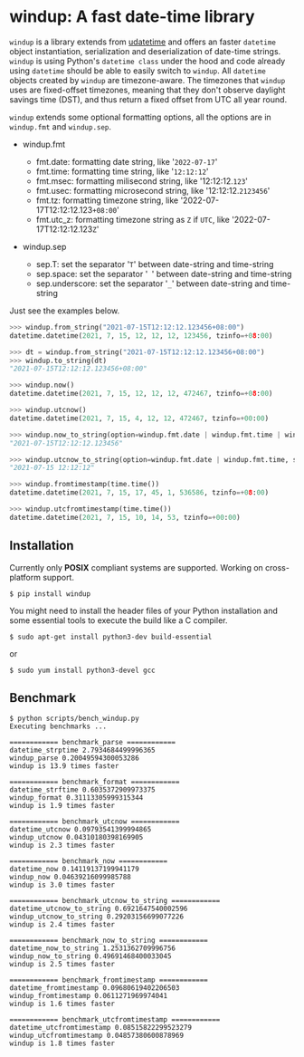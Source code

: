# windup: A fast date-time library

`windup` is a library extends from [udatetime](https://pypi.org/project/udatetime/) 
and offers an faster `datetime` object instantiation, serialization and 
deserialization of date-time strings. `windup` is using Python's `datetime class` 
under the hood and code already using `datetime` should be able to easily switch 
to `windup`. All `datetime` objects created by `windup` are timezone-aware. 
The timezones that `windup` uses are fixed-offset timezones, meaning that they 
don't observe daylight savings time (DST), and thus return a fixed offset from 
UTC all year round.

`windup` extends some optional formatting options, all the options are in 
`windup.fmt` and `windup.sep`. 

* windup.fmt
  * fmt.date: formatting date string, like '`2022-07-17`'
  * fmt.time: formatting time string, like '`12:12:12`'
  * fmt.msec: formatting milisecond string, like '12:12:12.`123`'
  * fmt.usec: formatting microsecond string, like '12:12:12.`2123456`'
  * fmt.tz: formatting timezone string, like '2022-07-17T12:12:12.123`+08:00`'
  * fmt.utc_z: formatting timezone string as `Z` if `UTC`, like '2022-07-17T12:12:12.123`Z`'


* windup.sep
  * sep.T: set the separator '`T`' between date-string and time-string
  * sep.space: set the separator '` `' between date-string and time-string
  * sep.underscore: set the separator '`_`' between date-string and time-string



Just see the examples below.

```python
>>> windup.from_string("2021-07-15T12:12:12.123456+08:00")
datetime.datetime(2021, 7, 15, 12, 12, 12, 123456, tzinfo=+08:00)

>>> dt = windup.from_string("2021-07-15T12:12:12.123456+08:00")
>>> windup.to_string(dt)
"2021-07-15T12:12:12.123456+08:00"

>>> windup.now()
datetime.datetime(2021, 7, 15, 12, 12, 12, 472467, tzinfo=+08:00)

>>> windup.utcnow()
datetime.datetime(2021, 7, 15, 4, 12, 12, 472467, tzinfo=+00:00)

>>> windup.now_to_string(option=windup.fmt.date | windup.fmt.time | windup.fmt.usec)
"2021-07-15T12:12:12.123456"

>>> windup.utcnow_to_string(option=windup.fmt.date | windup.fmt.time, sep=windup.sep.space)
"2021-07-15 12:12:12"

>>> windup.fromtimestamp(time.time())
datetime.datetime(2021, 7, 15, 17, 45, 1, 536586, tzinfo=+08:00)

>>> windup.utcfromtimestamp(time.time())
datetime.datetime(2021, 7, 15, 10, 14, 53, tzinfo=+00:00)
```

## Installation

Currently only **POSIX** compliant systems are supported.
Working on cross-platform support.

```
$ pip install windup
```

You might need to install the header files of your Python installation and
some essential tools to execute the build like a C compiler.

```
$ sudo apt-get install python3-dev build-essential
```

or

```
$ sudo yum install python3-devel gcc
```

## Benchmark

```
$ python scripts/bench_windup.py
Executing benchmarks ...

============ benchmark_parse ============
datetime_strptime 2.7934684499996365
windup_parse 0.20049594300053286
windup is 13.9 times faster

============ benchmark_format ============
datetime_strftime 0.6035372909973375
windup_format 0.31113305999315344
windup is 1.9 times faster

============ benchmark_utcnow ============
datetime_utcnow 0.09793541399994865
windup_utcnow 0.04310180398169905
windup is 2.3 times faster

============ benchmark_now ============
datetime_now 0.14119137199941179
windup_now 0.04639216099985788
windup is 3.0 times faster

============ benchmark_utcnow_to_string ============
datetime_utcnow_to_string 0.6921647540002596
windup_utcnow_to_string 0.29203156699077226
windup is 2.4 times faster

============ benchmark_now_to_string ============
datetime_now_to_string 1.2531362709996756
windup_now_to_string 0.49691468400033045
windup is 2.5 times faster

============ benchmark_fromtimestamp ============
datetime_fromtimestamp 0.09680619402206503
windup_fromtimestamp 0.0611271969974041
windup is 1.6 times faster

============ benchmark_utcfromtimestamp ============
datetime_utcfromtimestamp 0.08515822299523279
windup_utcfromtimestamp 0.04857380600878969
windup is 1.8 times faster
```
